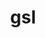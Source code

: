 ---
title: "gsl"
layout: cache
category: package
meta: {"versions": ["2.5", "2.6"], "compilers": ["gcc@8.3.1", "gcc@7.5.0", "gcc@9.3.0", "gcc@8.1.0"]}
spec_files: 
 - "gsl@2.6%gcc@9.3.0~external-cblas arch=linux-ubuntu20.04-ppc64le": spec-0.json
 - "gsl@2.6%gcc@8.1.0~external-cblas arch=linux-rhel7-ppc64le": spec-1.json
 - "gsl@2.6%gcc@8.3.1~external-cblas arch=linux-rhel8-ppc64le": spec-2.json
 - "gsl@2.5%gcc@8.1.0~external-cblas arch=linux-rhel7-x86_64": spec-3.json
 - "gsl@2.6%gcc@7.5.0~external-cblas arch=linux-ubuntu18.04-ppc64le": spec-4.json
 - "gsl@2.6%gcc@7.5.0~external-cblas arch=linux-ubuntu18.04-x86_64": spec-5.json
 - "gsl@2.5%gcc@8.1.0~external-cblas arch=linux-rhel7-ppc64le": spec-6.json
 - "gsl@2.5%gcc@7.5.0~external-cblas arch=linux-ubuntu18.04-x86_64": spec-7.json
 - "gsl@2.6%gcc@8.3.1~external-cblas arch=linux-rhel8-x86_64": spec-8.json
 - "gsl@2.5%gcc@7.5.0~external-cblas arch=linux-ubuntu18.04-ppc64le": spec-9.json
 - "gsl@2.6%gcc@9.3.0~external-cblas arch=linux-ubuntu20.04-x86_64": spec-10.json
 - "gsl@2.6%gcc@8.1.0~external-cblas arch=linux-rhel7-x86_64": spec-11.json

---